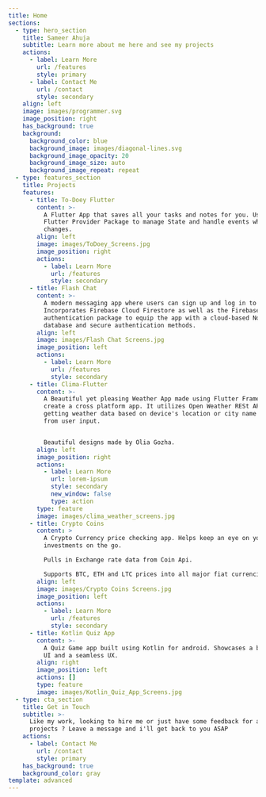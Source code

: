 ```yaml
---
title: Home
sections:
  - type: hero_section
    title: Sameer Ahuja
    subtitle: Learn more about me here and see my projects
    actions:
      - label: Learn More
        url: /features
        style: primary
      - label: Contact Me
        url: /contact
        style: secondary
    align: left
    image: images/programmer.svg
    image_position: right
    has_background: true
    background:
      background_color: blue
      background_image: images/diagonal-lines.svg
      background_image_opacity: 20
      background_image_size: auto
      background_image_repeat: repeat
  - type: features_section
    title: Projects
    features:
      - title: To-Doey Flutter
        content: >-
          A Flutter App that saves all your tasks and notes for you. Uses
          Flutter Provider Package to manage State and handle events when state
          changes.
        align: left
        image: images/ToDoey_Screens.jpg
        image_position: right
        actions:
          - label: Learn More
            url: /features
            style: secondary
      - title: Flash Chat
        content: >-
          A modern messaging app where users can sign up and log in to chat.
          Incorporates Firebase Cloud Firestore as well as the Firebase
          authentication package to equip the app with a cloud-based NoSQL
          database and secure authentication methods.
        align: left
        image: images/Flash Chat Screens.jpg
        image_position: left
        actions:
          - label: Learn More
            url: /features
            style: secondary
      - title: Clima-Flutter
        content: >-
          A Beautiful yet pleasing Weather App made using Flutter Framework to
          create a cross platform app. It utilizes Open Weather RESt API for
          getting weather data based on device's location or city name taken
          from user input.


          Beautiful designs made by Olia Gozha.
        align: left
        image_position: right
        actions:
          - label: Learn More
            url: lorem-ipsum
            style: secondary
            new_window: false
            type: action
        type: feature
        image: images/clima_weather_screens.jpg
      - title: Crypto Coins
        content: >
          A Crypto Currency price checking app. Helps keep an eye on your crypto
          investments on the go.

          Pulls in Exchange rate data from Coin Api.

          Supports BTC, ETH and LTC prices into all major fiat currencies.
        align: left
        image: images/Crypto Coins Screens.jpg
        image_position: left
        actions:
          - label: Learn More
            url: /features
            style: secondary
      - title: Kotlin Quiz App
        content: >-
          A Quiz Game app built using Kotlin for android. Showcases a beautiful
          UI and a seamless UX.
        align: right
        image_position: left
        actions: []
        type: feature
        image: images/Kotlin_Quiz_App_Screens.jpg
  - type: cta_section
    title: Get in Touch
    subtitle: >-
      Like my work, looking to hire me or just have some feedback for any of the
      projects ? Leave a message and i'll get back to you ASAP
    actions:
      - label: Contact Me
        url: /contact
        style: primary
    has_background: true
    background_color: gray
template: advanced
---
```

